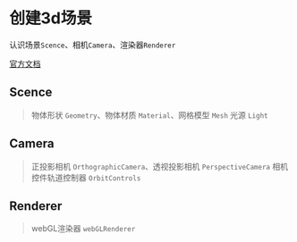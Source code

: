 <!--
 * @Author: AllenXD
 * @Date: 2023-10-02 10:06:58
 * @Email: xudong@adbright.cn
 * @LastEditors: AllenXD
 * @LastEditTime: 2023-10-03 11:28:59
 * @Description: file information
 * @Company: your company
-->
# 创建3d场景

  认识场景`Scence`、相机`Camera`、渲染器`Renderer`

[官方文档](https://threejs.org/docs/index.html#manual/zh/introduction/Creating-a-scene)

## Scence

> 物体形状 `Geometry`、物体材质 `Material`、网格模型 `Mesh`
> 光源 `Light`


## Camera

> 正投影相机 `OrthographicCamera`、透视投影相机 `PerspectiveCamera`
> 相机控件轨道控制器 `OrbitControls`

## Renderer

> webGL渲染器 `webGLRenderer`
